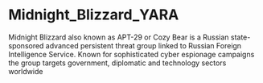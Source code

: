 # Midnight_Blizzard_YARA
Midnight Blizzard also known as APT-29 or Cozy Bear is a Russian state-sponsored advanced persistent threat group linked to Russian Foreign Intelligence Service. Known for sophisticated cyber espionage campaigns the group targets government, diplomatic and technology sectors worldwide
